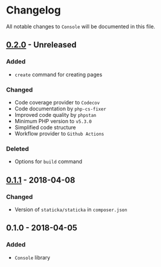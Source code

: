 # Changelog

All notable changes to `Console` will be documented in this file.

## [0.2.0](https://github.com/staticka/staticka/compare/v0.1.1...v0.2.0) - Unreleased

### Added
- `create` command for creating pages

### Changed
- Code coverage provider to `Codecov`
- Code documentation by `php-cs-fixer`
- Improved code quality by `phpstan`
- Minimum PHP version to `v5.3.0`
- Simplified code structure
- Workflow provider to `Github Actions`

### Deleted
- Options for `build` command

## [0.1.1](https://github.com/staticka/staticka/compare/v0.1.0...v0.1.1) - 2018-04-08

### Changed
- Version of `staticka/staticka` in `composer.json`

## 0.1.0 - 2018-04-05

### Added
- `Console` library